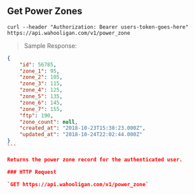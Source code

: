 ## Get Power Zones

```shell
curl --header "Authorization: Bearer users-token-goes-here" https://api.wahooligan.com/v1/power_zone
```

> Sample Response:

``````json
{
    "id": 56785,
    "zone_1": 95,
    "zone_2": 105,
    "zone_3": 115,
    "zone_4": 125,
    "zone_5": 135,
    "zone_6": 145,
    "zone_7": 155,
    "ftp": 190,
    "zone_count": null,
    "created_at": "2018-10-23T15:38:23.000Z",
    "updated_at": "2018-10-24T22:02:44.000Z"
}
```

Returns the power zone record for the authenticated user.

### HTTP Request

`GET https://api.wahooligan.com/v1/power_zone`


